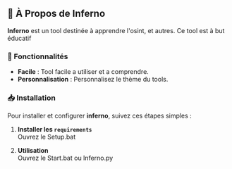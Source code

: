 ## 📝 À Propos de Inferno

**Inferno** est un tool destinée à apprendre l'osint, et autres. Ce tool est à but éducatif

### 🎨 Fonctionnalités

- **Facile** : Tool facile a utiliser et a comprendre.
- **Personnalisation** : Personnalisez le thème du tools.

### 📥 Installation

Pour installer et configurer **inferno**, suivez ces étapes simples :

1. **Installer les `requirements`**  
Ouvrez le Setup.bat

2. **Utilisation**  
Ouvrez le Start.bat ou Inferno.py
